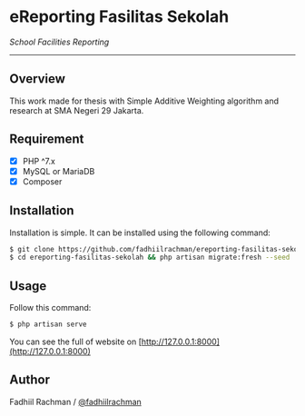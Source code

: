 # eReporting Fasilitas Sekolah

*School Facilities Reporting*

----

## Overview

This work made for thesis with Simple Additive Weighting algorithm and research at SMA Negeri 29 Jakarta.

## Requirement

- [x] PHP ^7.x
- [x] MySQL or MariaDB
- [x] Composer

## Installation

Installation is simple. It can be installed using the following command:
```sh
$ git clone https://github.com/fadhiilrachman/ereporting-fasilitas-sekolah.git
$ cd ereporting-fasilitas-sekolah && php artisan migrate:fresh --seed
```

## Usage

Follow this command:
```sh
$ php artisan serve
```
You can see the full of website on [http://127.0.0.1:8000](http://127.0.0.1:8000)

## Author

Fadhiil Rachman / [@fadhiilrachman](https://www.instagram.com/fadhiilrachman)